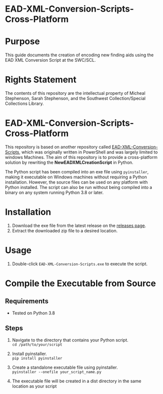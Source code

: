 # EAD-XML-Conversion-Scripts-Cross-Platform

# Purpose
This guide documents the creation of encoding new finding aids using the EAD XML Conversion Script at the SWC/SCL.

# Rights Statement
The contents of this repository are the intellectual property of Micheal Stephenson, Sarah Stephenson, and the Southwest Collection/Special Collections Library. 




# EAD-XML-Conversion-Scripts-Cross-Platform

This repository is based on another repository called [EAD-XML-Conversion-Scripts](https://github.com/RWTTU/EAD-XML-Conversion-Scripts), which was originally written in PowerShell and was largely limited to windows Machines. The aim of this repository is to provide a cross-platform solution by rewriting the **NewEADXMLCreationScript** in Python.

The Python script has been compiled into an exe file using `pyinstaller`, making it executable on Windows machines without requiring a Python installation. However, the source files can be used on any platform with Python installed. The script can also be run without being compiled into a binary on any system running Python 3.8 or later.

# Installation

1. Download the exe file from the latest release on the [releases page](https://github.com/mrstephenson2142/EAD-XML-Conversion-Scripts-Cross-Platform/releases).
2. Extract the downloaded zip file to a desired location.

# Usage

1. Double-click `EAD-XML-Conversion-Scripts.exe` to execute the script.

# Compile the Executable from Source

## Requirements

- Tested on Python 3.8

## Steps

1.  Navigate to the directory that contains your Python script.  
`cd /path/to/your/script`

2. Install pyinstaller.  
`pip install pyinstaller`

3. Create a standalone executable file using pyinstaller.  
`pyinstaller --onefile your_script_name.py`

4. The executable file will be created in a dist directory in the same location as your script





